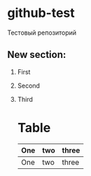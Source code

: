 # github-test
Тестовый репозиторий
## New section:
1. First
2. Second
3. Third

   # Table
   One | two | three
   ----|-----| -----
   One | two | three
